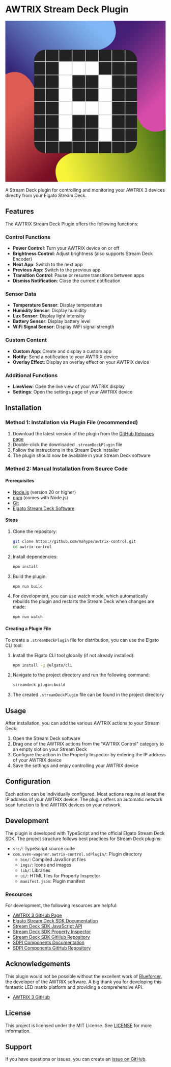 # AWTRIX Stream Deck Plugin

![AWTRIX Stream Deck Plugin](com.sven-wagener.awtrix-control.sdPlugin/imgs/plugin/icon.svg)

A Stream Deck plugin for controlling and monitoring your AWTRIX 3 devices directly from your Elgato Stream Deck.

## Features

The AWTRIX Stream Deck Plugin offers the following functions:

### Control Functions
- **Power Control**: Turn your AWTRIX device on or off
- **Brightness Control**: Adjust brightness (also supports Stream Deck Encoder)
- **Next App**: Switch to the next app
- **Previous App**: Switch to the previous app
- **Transition Control**: Pause or resume transitions between apps
- **Dismiss Notification**: Close the current notification

### Sensor Data
- **Temperature Sensor**: Display temperature
- **Humidity Sensor**: Display humidity
- **Lux Sensor**: Display light intensity
- **Battery Sensor**: Display battery level
- **WiFi Signal Sensor**: Display WiFi signal strength

### Custom Content
- **Custom App**: Create and display a custom app
- **Notify**: Send a notification to your AWTRIX device
- **Overlay Effect**: Display an overlay effect on your AWTRIX device

### Additional Functions
- **LiveView**: Open the live view of your AWTRIX display
- **Settings**: Open the settings page of your AWTRIX device

## Installation

### Method 1: Installation via Plugin File (recommended)

1. Download the latest version of the plugin from the [GitHub Releases page](https://github.com/mahype/awtrix-control/releases)
2. Double-click the downloaded `.streamDeckPlugin` file
3. Follow the instructions in the Stream Deck installer
4. The plugin should now be available in your Stream Deck software

### Method 2: Manual Installation from Source Code

#### Prerequisites
- [Node.js](https://nodejs.org/) (version 20 or higher)
- [npm](https://www.npmjs.com/) (comes with Node.js)
- [Git](https://git-scm.com/)
- [Elgato Stream Deck Software](https://www.elgato.com/en/downloads)

#### Steps
1. Clone the repository:
   ```bash
   git clone https://github.com/mahype/awtrix-control.git
   cd awtrix-control
   ```

2. Install dependencies:
   ```bash
   npm install
   ```

3. Build the plugin:
   ```bash
   npm run build
   ```

4. For development, you can use watch mode, which automatically rebuilds the plugin and restarts the Stream Deck when changes are made:
   ```bash
   npm run watch
   ```

#### Creating a Plugin File

To create a `.streamDeckPlugin` file for distribution, you can use the Elgato CLI tool:

1. Install the Elgato CLI tool globally (if not already installed):
   ```bash
   npm install -g @elgato/cli
   ```

2. Navigate to the project directory and run the following command:
   ```bash
   streamdeck plugin:build
   ```

3. The created `.streamDeckPlugin` file can be found in the project directory

## Usage

After installation, you can add the various AWTRIX actions to your Stream Deck:

1. Open the Stream Deck software
2. Drag one of the AWTRIX actions from the "AWTRIX Control" category to an empty slot on your Stream Deck
3. Configure the action in the Property Inspector by entering the IP address of your AWTRIX device
4. Save the settings and enjoy controlling your AWTRIX device

## Configuration

Each action can be individually configured. Most actions require at least the IP address of your AWTRIX device. The plugin offers an automatic network scan function to find AWTRIX devices on your network.

## Development

The plugin is developed with TypeScript and the official Elgato Stream Deck SDK. The project structure follows best practices for Stream Deck plugins:

- `src/`: TypeScript source code
- `com.sven-wagener.awtrix-control.sdPlugin/`: Plugin directory
  - `bin/`: Compiled JavaScript files
  - `imgs/`: Icons and images
  - `lib/`: Libraries
  - `ui/`: HTML files for Property Inspector
  - `manifest.json`: Plugin manifest

### Resources

For development, the following resources are helpful:

- [AWTRIX 3 GitHub Page](https://blueforcer.github.io/awtrix3)
- [Elgato Stream Deck SDK Documentation](https://developer.elgato.com/documentation/stream-deck/sdk/overview/)
- [Stream Deck SDK JavaScript API](https://developer.elgato.com/documentation/stream-deck/sdk/javascript-api/)
- [Stream Deck SDK Property Inspector](https://developer.elgato.com/documentation/stream-deck/sdk/property-inspector/)
- [Stream Deck SDK GitHub Repository](https://github.com/elgatosf/streamdeck-sdk)
- [SDPI Components Documentation](https://sdpi-components.dev/docs/getting-started/get-started)
- [SDPI Components GitHub Repository](https://github.com/elgatosf/streamdeck-sdpi-components)

## Acknowledgements

This plugin would not be possible without the excellent work of [Blueforcer](https://github.com/Blueforcer), the developer of the AWTRIX software. A big thank you for developing this fantastic LED matrix platform and providing a comprehensive API.

- [AWTRIX 3 GitHub](https://blueforcer.github.io/awtrix3)

## License

This project is licensed under the MIT License. See [LICENSE](LICENSE.md) for more information.

## Support

If you have questions or issues, you can create an [issue on GitHub](https://github.com/mahype/awtrix-control/issues).
